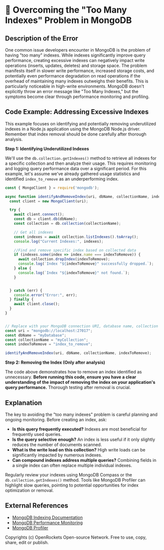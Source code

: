 # 🐞 Overcoming the "Too Many Indexes" Problem in MongoDB


## Description of the Error

One common issue developers encounter in MongoDB is the problem of having "too many" indexes. While indexes significantly improve query performance, creating excessive indexes can negatively impact write operations (inserts, updates, deletes) and storage space.  The problem manifests itself in slower write performance, increased storage costs, and potentially even performance degradation on read operations if the overhead of maintaining many indexes outweighs their benefits. This is particularly noticeable in high-write environments.  MongoDB doesn't explicitly throw an error message like "Too Many Indexes," but the symptoms become clear through performance monitoring and profiling.

## Code Example: Addressing Excessive Indexes

This example focuses on identifying and potentially removing underutilized indexes in a Node.js application using the MongoDB Node.js driver.  Remember that index removal should be done carefully after thorough analysis.

**Step 1: Identifying Underutilized Indexes**

We'll use the `db.collection.getIndexes()` method to retrieve all indexes for a specific collection and then analyze their usage. This requires monitoring and logging query performance data over a significant period.  For this example, let's assume we've already gathered usage statistics and identified `index_to_remove` as an underperforming index.

```javascript
const { MongoClient } = require('mongodb');

async function identifyAndRemoveIndex(uri, dbName, collectionName, indexToRemove) {
  const client = new MongoClient(uri);

  try {
    await client.connect();
    const db = client.db(dbName);
    const collection = db.collection(collectionName);

    // Get all indexes
    const indexes = await collection.listIndexes().toArray();
    console.log("Current Indexes:", indexes);

    //Find and remove specific index based on collected data
    if (indexes.some(index => index.name === indexToRemove)) {
      await collection.dropIndex(indexToRemove);
      console.log(`Index "${indexToRemove}" successfully dropped.`);
    } else {
      console.log(`Index "${indexToRemove}" not found.`);
    }


  } catch (err) {
    console.error("Error:", err);
  } finally {
    await client.close();
  }
}


// Replace with your MongoDB connection URI, database name, collection name, and index name
const uri = "mongodb://localhost:27017";
const dbName = "myDatabase";
const collectionName = "myCollection";
const indexToRemove = "index_to_remove";

identifyAndRemoveIndex(uri, dbName, collectionName, indexToRemove);
```

**Step 2: Removing the Index (Only after analysis)**

The code above demonstrates how to remove an index identified as unnecessary.  **Before running this code, ensure you have a clear understanding of the impact of removing the index on your application's query performance.**  Thorough testing after removal is crucial.

## Explanation

The key to avoiding the "too many indexes" problem is careful planning and ongoing monitoring. Before creating an index, ask:

* **Is this query frequently executed?**  Indexes are most beneficial for frequently used queries.
* **Is the query selective enough?** An index is less useful if it only slightly reduces the number of documents scanned.
* **What is the write load on this collection?**  High write loads can be significantly impacted by numerous indexes.
* **Can compound indexes address multiple queries?** Combining fields in a single index can often replace multiple individual indexes.


Regularly review your indexes using MongoDB Compass or the `db.collection.getIndexes()` method. Tools like MongoDB Profiler can highlight slow queries, pointing to potential opportunities for index optimization or removal.


## External References

* [MongoDB Indexing Documentation](https://www.mongodb.com/docs/manual/indexes/)
* [MongoDB Performance Monitoring](https://www.mongodb.com/docs/manual/tutorial/monitor-performance/)
* [MongoDB Profiler](https://www.mongodb.com/docs/manual/reference/method/db.profiling-level/)


Copyrights (c) OpenRockets Open-source Network. Free to use, copy, share, edit or publish.

